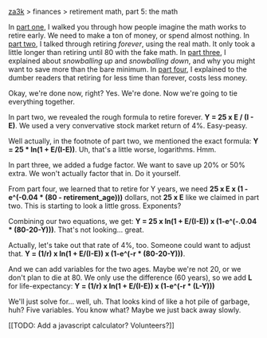 [za3k](/) > finances > retirement math, part 5: the math

In [part one](/articles/retirement_math1), I walked you through how people imagine the math works to retire early. We need to make a ton of money, or spend almost nothing.
In [part two](/articles/retirement_math2), I talked through retiring *forever*, using the real math. It only took a little longer than retiring until 80 with the fake math.
In [part three](/articles/retirement_math3), I explained about *snowballing up* and *snowballing down*, and why you might want to save more than the bare minimum.
In [part four](/articles/retirement_math4), I explained to the dumber readers that retiring for less time than forever, costs less money.

Okay, we're done now, right? Yes. We're done. Now we're going to tie everything together.

In part two, we revealed the rough formula to retire forever. **Y = 25 x E / (I - E)**. We used a very convervative stock market return of 4%. Easy-peasy.

Well actually, in the footnote of part two, we mentioned the exact formula: **Y = 25 * ln(1 + E/(I-E))**. Uh, that's a little worse, logarithms. Hmm.

In part three, we added a fudge factor. We want to save up 20% or 50% extra. We won't actually factor that in. Do it yourself.

From part four, we learned that to retire for Y years, we need **25 x E x (1 - e^(-0.04 * (80 - retirement_age)))** dollars, not **25 x E** like we claimed in part two. This is starting to look a little gross. Exponents?

Combining our two equations, we get: **Y = 25 x ln(1 + E/(I-E)) x (1-e^(-.0.04 * (80-20-Y)))**. That's not looking... great.

Actually, let's take out that rate of 4%, too. Someone could want to adjust that. **Y = (1/r) x ln(1 + E/(I-E)) x (1-e^(-r * (80-20-Y)))**.

And we can add variables for the two ages. Maybe we're not 20, or we don't plan to die at 80. We only use the difference (60 years), so we add **L** for life-expectancy: **Y = (1/r) x ln(1 + E/(I-E)) x (1-e^(-r * (L-Y)))**

We'll just solve for... well, uh. That looks kind of like a hot pile of garbage, huh? Five variables. You know what? Maybe we just back away slowly.

[[TODO: Add a javascript calculator? Volunteers?]]
